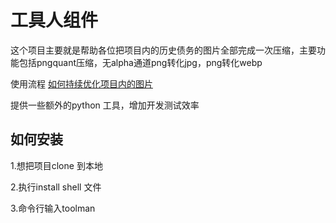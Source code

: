 # 工具人组件

这个项目主要就是帮助各位把项目内的历史债务的图片全部完成一次压缩，主要功能包括pngquant压缩，无alpha通道png转化jpg，png转化webp

使用流程 [如何持续优化项目内的图片](https://juejin.im/post/5eb91b9e51882556e03f62d2)

提供一些额外的python 工具，增加开发测试效率

## 如何安装
1.想把项目clone 到本地

2.执行install shell 文件

3.命令行输入toolman

